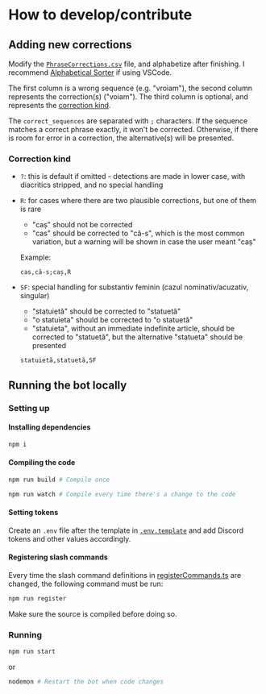 # How to develop/contribute

## Adding new corrections

Modify the [`PhraseCorrections.csv`](PhraseCorrections.csv) file, and alphabetize after finishing. I recommend [Alphabetical Sorter](https://marketplace.visualstudio.com/items?itemName=ue.alphabetical-sorter) if using VSCode.

The first column is a wrong sequence (e.g. "vroiam"), the second column represents the correction(s) ("voiam"). The third column is optional, and represents the [correction kind](#correction-kind).

The `correct_sequences` are separated with `;` characters. If the sequence matches a correct phrase exactly, it won't be corrected. Otherwise, if there is room for error in a correction, the alternative(s) will be presented.

### Correction kind

-   `?`: this is default if omitted - detections are made in lower case, with diacritics stripped, and no special handling
-   `R`: for cases where there are two plausible corrections, but one of them is rare

    -   "caș" should not be corrected
    -   "cas" should be corrected to "că-s", which is the most common variation, but a warning will be shown in case the user meant "caș"

    Example:

    ```csv
    cas,că-s;caș,R
    ```

-   `SF`: special handling for substantiv feminin (cazul nominativ/acuzativ, singular)

    -   "statuietă" should be corrected to "statuetă"
    -   "o statuieta" should be corrected to "o statuetă"
    -   "statuieta", without an immediate indefinite article, should be corrected to "statuetă", but the alternative "statueta" should be presented

    ```csv
    statuietă,statuetă,SF
    ```

## Running the bot locally

### Setting up

#### Installing dependencies

```sh
npm i
```

#### Compiling the code

```sh
npm run build # Compile once
```

```sh
npm run watch # Compile every time there's a change to the code
```

#### Setting tokens

Create an `.env` file after the template in [`.env.template`](.env.template) and add Discord tokens and other values accordingly.

#### Registering slash commands

Every time the slash command definitions in [registerCommands.ts](src/registerCommands.ts) are changed, the following command must be run:

```sh
npm run register
```

Make sure the source is compiled before doing so.

### Running

```sh
npm run start
```

or

```sh
nodemon # Restart the bot when code changes
```
